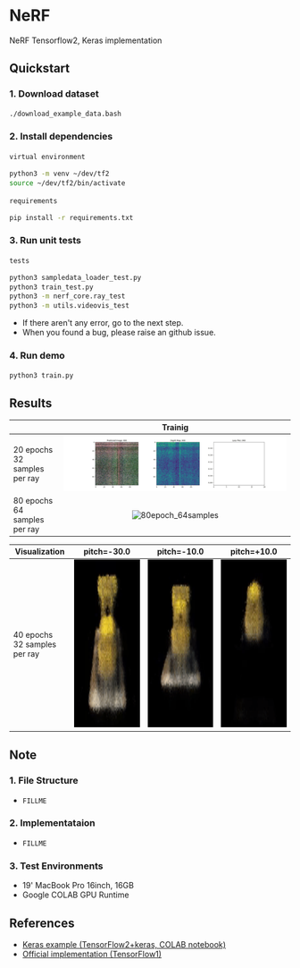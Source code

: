 # NeRF

NeRF Tensorflow2, Keras implementation

## Quickstart

### 1. Download dataset

```bash
./download_example_data.bash
```

### 2. Install dependencies

`virtual environment`
```bash
python3 -m venv ~/dev/tf2
source ~/dev/tf2/bin/activate
```


`requirements`
```bash
pip install -r requirements.txt
```

### 3. Run unit tests

`tests`
```bash
python3 sampledata_loader_test.py
python3 train_test.py
python3 -m nerf_core.ray_test
python3 -m utils.videovis_test
```

- If there aren't any error, go to the next step.
- When you found a bug, please raise an github issue.

### 4. Run demo

```bash
python3 train.py
```

## Results

<table>
<thead align="center">
  <tr>
    <th></th>
    <th>Trainig</th>
  </tr>
</thead>
<tbody>
  <tr>
    <td>20 epochs<br>32 samples per ray</td>
    <td colspan="2" align="center"><img src=https://github.com/ProtossDragoon/NeRF-TF2-Keras/blob/master/docs/training.gif alt="20epoch_32samples"></td>
  </tr>
  <tr>
    <td>80 epochs<br>64 samples per ray</td>
    <td colspan="2" align="center"><img src=https://github.com/ProtossDragoon/NeRF-TF2-Keras/blob/master/docs/training_2.gif alt="80epoch_64samples"></td>
  </tr>
</tbody>
</table>

<table>
<thead align="center">
  <tr>
    <th>Visualization</th>
    <th>pitch=-30.0</th>
    <th>pitch=-10.0</th>
    <th>pitch=+10.0</th>
  </tr>
</thead>
<tbody>
  <tr>
    <td>40 epochs<br>32 samples per ray</td>
    <td align="center"><img src=https://github.com/ProtossDragoon/NeRF-TF2-Keras/blob/master/docs/result.gif alt="40epoch_32samples" width="300" height="300"></td>
    <td align="center"><img src=https://github.com/ProtossDragoon/NeRF-TF2-Keras/blob/master/docs/result_2.gif alt="40epoch_32samples" width="300" height="300"></td>
    <td align="center"><img src=https://github.com/ProtossDragoon/NeRF-TF2-Keras/blob/master/docs/result_3.gif alt="40epoch_32samples" width="300" height="300"></td>
  </tr>
</tbody>
</table>

## Note

### 1. File Structure

- `FILLME`

### 2. Implementataion

- `FILLME`

### 3. Test Environments

- 19' MacBook Pro 16inch, 16GB
- Google COLAB GPU Runtime

## References

- [Keras example (TensorFlow2+keras, COLAB notebook)](https://keras.io/examples/vision/nerf/)
- [Official implementation (TensorFlow1)](https://github.com/bmild/nerf)
